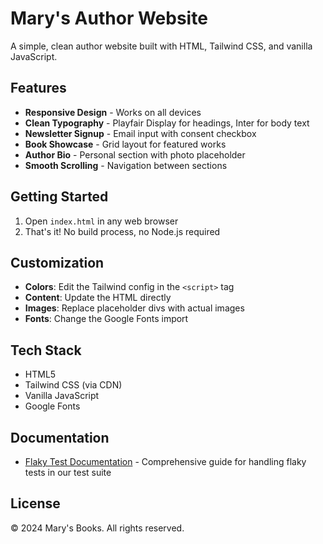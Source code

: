 # Mary's Author Website

A simple, clean author website built with HTML, Tailwind CSS, and vanilla JavaScript.

## Features

- **Responsive Design** - Works on all devices
- **Clean Typography** - Playfair Display for headings, Inter for body text
- **Newsletter Signup** - Email input with consent checkbox
- **Book Showcase** - Grid layout for featured works
- **Author Bio** - Personal section with photo placeholder
- **Smooth Scrolling** - Navigation between sections

## Getting Started

1. Open `index.html` in any web browser
2. That's it! No build process, no Node.js required

## Customization

- **Colors**: Edit the Tailwind config in the `<script>` tag
- **Content**: Update the HTML directly
- **Images**: Replace placeholder divs with actual images
- **Fonts**: Change the Google Fonts import

## Tech Stack

- HTML5
- Tailwind CSS (via CDN)
- Vanilla JavaScript
- Google Fonts

## Documentation

- [Flaky Test Documentation](./docs/flaky-tests.md) - Comprehensive guide for handling flaky tests in our test suite

## License

© 2024 Mary's Books. All rights reserved.

